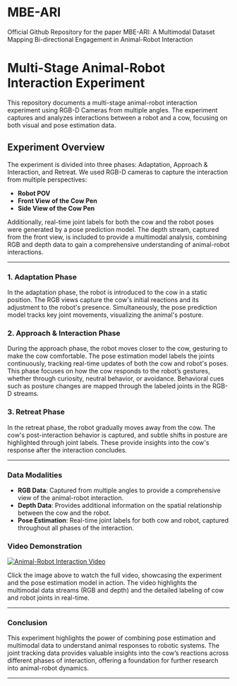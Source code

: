 # MBE-ARI
Official Github Repository for the paper MBE-ARI: A Multimodal Dataset Mapping Bi-directional Engagement in Animal-Robot Interaction

# Multi-Stage Animal-Robot Interaction Experiment

This repository documents a multi-stage animal-robot interaction experiment using RGB-D Cameras from multiple angles. The experiment captures and analyzes interactions between a robot and a cow, focusing on both visual and pose estimation data. 

## Experiment Overview

The experiment is divided into three phases: Adaptation, Approach & Interaction, and Retreat. We used RGB-D cameras to capture the interaction from multiple perspectives: 
- **Robot POV**
- **Front View of the Cow Pen**
- **Side View of the Cow Pen**

Additionally, real-time joint labels for both the cow and the robot poses were generated by a pose prediction model. The depth stream, captured from the front view, is included to provide a multimodal analysis, combining RGB and depth data to gain a comprehensive understanding of animal-robot interactions.

---

### 1. **Adaptation Phase**

In the adaptation phase, the robot is introduced to the cow in a static position. The RGB views capture the cow's initial reactions and its adjustment to the robot's presence. Simultaneously, the pose prediction model tracks key joint movements, visualizing the animal's posture.

### 2. **Approach & Interaction Phase**

During the approach phase, the robot moves closer to the cow, gesturing to make the cow comfortable. The pose estimation model labels the joints continuously, tracking real-time updates of both the cow and robot's poses. This phase focuses on how the cow responds to the robot’s gestures, whether through curiosity, neutral behavior, or avoidance. Behavioral cues such as posture changes are mapped through the labeled joints in the RGB-D streams.

### 3. **Retreat Phase**

In the retreat phase, the robot gradually moves away from the cow. The cow's post-interaction behavior is captured, and subtle shifts in posture are highlighted through joint labels. These provide insights into the cow's response after the interaction concludes.

---

### Data Modalities
- **RGB Data**: Captured from multiple angles to provide a comprehensive view of the animal-robot interaction.
- **Depth Data**: Provides additional information on the spatial relationship between the cow and the robot.
- **Pose Estimation**: Real-time joint labels for both cow and robot, captured throughout all phases of the interaction.

### Video Demonstration

[![Animal-Robot Interaction Video](video-thumbnail.png)](video.mp4)

Click the image above to watch the full video, showcasing the experiment and the pose estimation model in action. The video highlights the multimodal data streams (RGB and depth) and the detailed labeling of cow and robot joints in real-time.

---

### Conclusion

This experiment highlights the power of combining pose estimation and multimodal data to understand animal responses to robotic systems. The joint tracking data provides valuable insights into the cow’s reactions across different phases of interaction, offering a foundation for further research into animal-robot dynamics.

---
